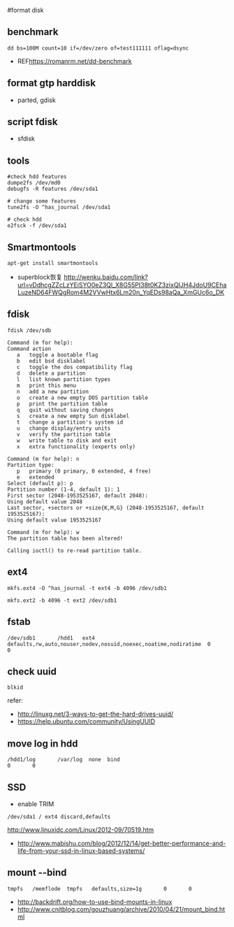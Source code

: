 
#format disk


## benchmark

```
dd bs=100M count=10 if=/dev/zero of=test111111 oflag=dsync  
```
* REF<https://romanrm.net/dd-benchmark>

## format gtp harddisk

* parted, gdisk

## script fdisk

* sfdisk


## tools

```
#check hdd features
dumpe2fs /dev/md0 
debugfs -R features /dev/sda1

# change some features
tune2fs -O ^has_journal /dev/sda1

# check hdd 
e2fsck -f /dev/sda1

```

## Smartmontools

```
apt-get install smartmontools

```

* superblock恢复 <http://wenku.baidu.com/link?url=vDdhcgZZcLzYEiSYO0eZ3Ql_X8G55PI38t0KZ3zixQIJH4JdoU9CEhaLuzeND64FWQgRom4M2VVwHtx6Lm20n_YqEDs98aQa_XmGUc6o_DK>

## fdisk

`fdisk /dev/sdb`

```
Command (m for help):
Command action
   a   toggle a bootable flag
   b   edit bsd disklabel
   c   toggle the dos compatibility flag
   d   delete a partition
   l   list known partition types
   m   print this menu
   n   add a new partition
   o   create a new empty DOS partition table
   p   print the partition table
   q   quit without saving changes
   s   create a new empty Sun disklabel
   t   change a partition's system id
   u   change display/entry units
   v   verify the partition table
   w   write table to disk and exit
   x   extra functionality (experts only)

Command (m for help): n
Partition type:
   p   primary (0 primary, 0 extended, 4 free)
   e   extended
Select (default p): p
Partition number (1-4, default 1): 1
First sector (2048-1953525167, default 2048): 
Using default value 2048
Last sector, +sectors or +size{K,M,G} (2048-1953525167, default 1953525167): 
Using default value 1953525167

Command (m for help): w
The partition table has been altered!

Calling ioctl() to re-read partition table.
```


## ext4


```
mkfs.ext4 -O ^has_journal -t ext4 -b 4096 /dev/sdb1 

mkfs.ext2 -b 4096 -t ext2 /dev/sdb1

```

## fstab

```
/dev/sdb1       /hdd1   ext4    defaults,rw,auto,nouser,nodev,nosuid,noexec,noatime,nodiratime  0       0

```


## check uuid

```
blkid
```

refer: 
* <http://linuxg.net/3-ways-to-get-the-hard-drives-uuid/>
* <https://help.ubuntu.com/community/UsingUUID>


## move log in hdd

```
/hdd1/log       /var/log  none  bind                                                            0       0

```

## SSD

* enable TRIM

```
/dev/sda1 / ext4 discard,defaults
```
<http://www.linuxidc.com/Linux/2012-09/70519.htm>
* <http://www.mabishu.com/blog/2012/12/14/get-better-performance-and-life-from-your-ssd-in-linux-based-systems/>

## mount  --bind

```
tmpfs   /memflode  tmpfs   defaults,size=1g       0       0

```

* <http://backdrift.org/how-to-use-bind-mounts-in-linux>
* <http://www.cnitblog.com/gouzhuang/archive/2010/04/21/mount_bind.html>
